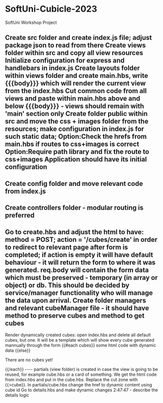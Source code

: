 # SoftUni-Cubicle-2023
SoftUni Workshop Project

Create src folder and create index.js file; adjust package json to read from there
Create views folder within src and copy all view resources
Initialize configuration for express and handlebars in index.js
Create layouts folder within views folder and create main.hbs, write {{{body}}} which will render the current view from the index.hbs
Cut common code from all views and paste within main.hbs above and below {{{body}}} - views should remain with 'main' section only
Create folder public within src and move the css + images folder from the resources; make configuration in index.js for such static data; 
Option:Check the hrefs from main.hbs if routes to css+images is correct
Option:Require path library and fix the route to css+images
Application should have its initial configuration
----------
Create config folder and move relevant code from index.js
-----
Create controllers folder - modular routing is preferred
---
Go to create.hbs and adjust the html to have: method = POST; action = '/cubes/create' in order to redirect to relevant  page after form is completed; if action is empty it will have default behaviour - it will return the form to where it was generated. req.body will contain the form data which must be preserved - temporary (in array or object) or db. This should be decided by service/manager functionality who will manage the data upon arrival.
Create folder managers and relevant cubeManager file - it should have method to preserve cubes and method to get cubes
----
Render dynamically created cubes: open index.hbs and delete all default cubes, but one. It will be a template which will show every cube generated mannually through the form  {{#each cubes}}
    some html code with dynamic data
  {{else}}
  <p>There are no cubes yet!</p>
  {{/each}}
----
partials (view folder) is created in case the view is going to be reused, for example cube.hbs or a card of something. We get the html code from index.hbs and put in the cube.hbs. Replace the cut zone with {{>cube}}. In partials/cube.hbs change the href to dynamic content using cube id
Go to details.hbs and make dynamic changes
2:47:47 - describe the details logic



